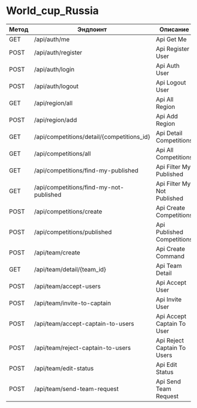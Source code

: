 # World_cup_Russia

| Метод  | Эндпоинт                                   | Описание                   |
|--------|--------------------------------------------|----------------------------|
| GET    | /api/auth/me                               | Api Get Me                 |
| POST   | /api/auth/register                         | Api Register User          |
| POST   | /api/auth/login                            | Api Auth User              |
| POST   | /api/auth/logout                           | Api Logout User            |
| GET    | /api/region/all                            | Api All Region             |
| POST   | /api/region/add                            | Api Add Region             |
| GET    | /api/competitions/detail/{competitions_id} | Api Detail Competitions    |
| GET    | /api/competitions/all                      | Api All Competitions       |
| GET    | /api/competitions/find-my-published         | Api Filter My Published    |
| GET    | /api/competitions/find-my-not-published     | Api Filter My Not Published|
| POST   | /api/competitions/create                   | Api Create Competitions    |
| POST   | /api/competitions/published                | Api Published Competitions |
| POST   | /api/team/create                           | Api Create Command         |
| GET    | /api/team/detail/{team_id}                 | Api Team Detail            |
| POST   | /api/team/accept-users                     | Api Accept User            |
| POST   | /api/team/invite-to-captain                | Api Invite User            |
| POST   | /api/team/accept-captain-to-users          | Api Accept Captain To User |
| POST   | /api/team/reject-captain-to-users          | Api Reject Captain To Users|
| POST   | /api/team/edit-status                      | Api Edit Status            |
| POST   | /api/team/send-team-request                | Api Send Team Request      |